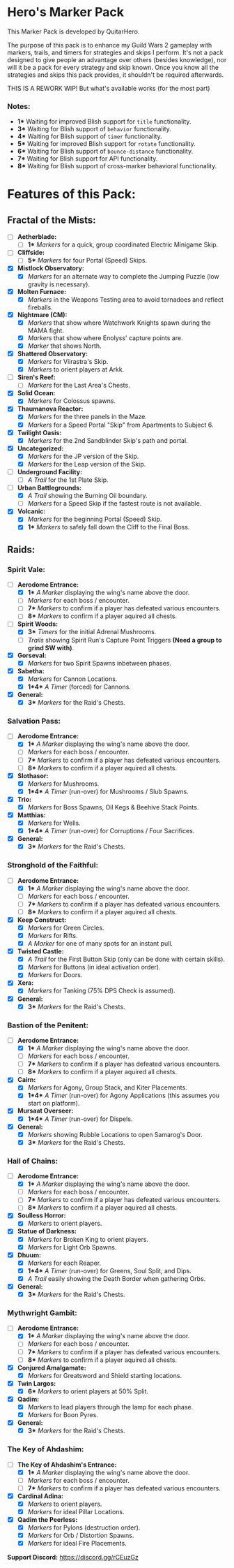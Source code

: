 # Hero's Marker Pack

This Marker Pack is developed by QuitarHero.

The purpose of this pack is to enhance my Guild Wars 2 gameplay with markers, trails, and timers for strategies and skips I perform. It's not a pack designed to give people an advantage over others (besides knowledge), nor will it be a pack for every strategy and skip known. Once you know all the strategies and skips this pack provides, it shouldn't be required afterwards.

THIS IS A REWORK WIP!
But what's available works (for the most part)

### Notes:
- **1\*** Waiting for improved Blish support for `title` functionality.
- **3\*** Waiting for Blish support of `behavior` functionality.
- **4\*** Waiting for Blish support of `timer` functionality.
- **5\*** Waiting for improved Blish support for `rotate` functionality.
- **6\*** Waiting for Blish support of `bounce-distance` functionality.
- **7\*** Waiting for Blish support for API functionality.
- **8\*** Waiting for Blish support of cross-marker behavioral functionality.

# Features of this Pack:

##  Fractal of the Mists:
- [ ] **Aetherblade:**
  - [ ] **1\*** *Markers* for a quick, group coordinated Electric Minigame Skip.
- [ ] **Cliffside:**
  - [ ] **5\*** *Markers* for four Portal (Speed) Skips.
- [x] **Mistlock Observatory:**
  - [x] *Markers* for an alternate way to complete the Jumping Puzzle (low gravity is necessary).
- [x] **Molten Furnace:**
  - [x] *Markers* in the Weapons Testing area to avoid tornadoes and reflect fireballs.
- [x] **Nightmare (CM):**
  - [x] *Markers* that show where Watchwork Knights spawn during the MAMA fight.
  - [x] *Markers* that show where Enolyss' capture points are.
  - [x] *Marker* that shows North.
- [x] **Shattered Observatory:**
  - [x] *Markers* for Viirastra's Skip.
  - [x] *Markers* to orient players at Arkk.
- [ ] **Siren's Reef:**
  - [ ] *Markers* for the Last Area's Chests.
- [x] **Solid Ocean:**
  - [x] *Markers* for Colossus spawns.
- [x] **Thaumanova Reactor:**
  - [x] *Markers* for the three panels in the Maze.
  - [x] *Markers* for a Speed Portal "Skip" from Apartments to Subject 6.
- [x] **Twilight Oasis:**
  - [x] *Markers* for the 2nd Sandblinder Skip's path and portal.
- [x] **Uncategorized:**
  - [x] *Markers* for the JP version of the Skip.
  - [x] *Markers* for the Leap version of the Skip.
- [ ] **Underground Facility:**
  - [ ] *A Trail* for the 1st Plate Skip.
- [ ] **Urban Battlegrounds:**
  - [x] *A Trail* showing the Burning Oil boundary.
  - [ ] *Markers* for a Speed Skip if the fastest route is not available.
- [x] **Volcanic:**
  - [x] *Markers* for the beginning Portal (Speed) Skip.
  - [x] **1\*** *Markers* to safely fall down the Cliff to the Final Boss.

## Raids:
### Spirit Vale:
- [ ] **Aerodome Entrance:**
  - [x] **1\*** *A Marker* displaying the wing's name above the door.
  - [ ] *Markers* for each boss / encounter.
  - [ ] **7\*** *Markers* to confirm if a player has defeated various encounters.
  - [ ] **8\*** *Markers* to confirm if a player aquired all chests.
- [ ] **Spirit Woods:**
  - [x] **3\*** *Timers* for the initial Adrenal Mushrooms.
  - [ ] *Trails* showing Spirit Run's Capture Point Triggers **(Need a group to grind SW with)**.
- [x] **Gorseval:**
  - [x] *Markers* for two Spirit Spawns inbetween phases.
- [x] **Sabetha:**
  - [x] *Markers* for Cannon Locations.
  - [x] **1\*4\*** *A Timer* (forced) for Cannons.
- [x] **General:**
  - [x] **3\*** *Markers* for the Raid's Chests.
### Salvation Pass:
- [ ] **Aerodome Entrance:**
  - [x] **1\*** *A Marker* displaying the wing's name above the door.
  - [ ] *Markers* for each boss / encounter.
  - [ ] **7\*** *Markers* to confirm if a player has defeated various encounters.
  - [ ] **8\*** *Markers* to confirm if a player aquired all chests.
- [x] **Slothasor:**
  - [x] *Markers* for Mushrooms.
  - [x] **1\*4\*** *A Timer* (run-over) for Mushrooms / Slub Spawns.
- [x] **Trio:**
  - [x] *Markers* for Boss Spawns, Oil Kegs & Beehive Stack Points.
- [x] **Matthias:**
  - [x] *Markers* for Wells.
  - [x] **1\*4\*** *A Timer* (run-over) for Corruptions / Four Sacrifices.
- [x] **General:**
  - [x] **3\*** *Markers* for the Raid's Chests.
### Stronghold of the Faithful:
- [ ] **Aerodome Entrance:**
  - [x] **1\*** *A Marker* displaying the wing's name above the door.
  - [ ] *Markers* for each boss / encounter.
  - [ ] **7\*** *Markers* to confirm if a player has defeated various encounters.
  - [ ] **8\*** *Markers* to confirm if a player aquired all chests.
- [x] **Keep Construct:**
  - [x] *Markers* for Green Circles.
  - [x] *Markers* for Rifts.
  - [x] *A Marker* for one of many spots for an instant pull.
- [x] **Twisted Castle:**
  - [x] *A Trail* for the First Button Skip (only can be done with certain skills).
  - [x] *Markers* for Buttons (in ideal activation order).
  - [x] *Markers* for Doors.
- [x] **Xera:**
  - [x] *Markers* for Tanking (75% DPS Check is assumed).
- [x] **General:**
  - [x] **3\*** *Markers* for the Raid's Chests.
### Bastion of the Penitent:
- [ ] **Aerodome Entrance:**
  - [x] **1\*** *A Marker* displaying the wing's name above the door.
  - [ ] *Markers* for each boss / encounter.
  - [ ] **7\*** *Markers* to confirm if a player has defeated various encounters.
  - [ ] **8\*** *Markers* to confirm if a player aquired all chests.
- [x] **Cairn:**
  - [x] *Markers* for Agony, Group Stack, and Kiter Placements.
  - [x] **1\*4\*** *A Timer* (run-over) for Agony Applications (this assumes you start on platform).
- [x] **Mursaat Overseer:**
  - [x] **1\*4\*** *A Timer* (run-over) for Dispels.
- [x] **General:**
  - [x] *Markers* showing Rubble Locations to open Samarog's Door.
  - [x] **3\*** *Markers* for the Raid's Chests.
### Hall of Chains:
- [ ] **Aerodome Entrance:**
  - [x] **1\*** *A Marker* displaying the wing's name above the door.
  - [ ] *Markers* for each boss / encounter.
  - [ ] **7\*** *Markers* to confirm if a player has defeated various encounters.
  - [ ] **8\*** *Markers* to confirm if a player aquired all chests.
- [x] **Soulless Horror:**
  - [x] *Markers* to orient players.
- [x] **Statue of Darkness:**
  - [x] *Markers* for Broken King to orient players.
  - [x] *Markers* for Light Orb Spawns.
- [x] **Dhuum:**
  - [x] *Markers* for each Reaper.
  - [x] **1\*4\*** *A Timer* (run-over) for Greens, Soul Split, and Dips.
  - [x] *A Trail* easily showing the Death Border when gathering Orbs.
- [x] **General:**
  - [x] **3\*** *Markers* for the Raid's Chests.
### Mythwright Gambit:
- [ ] **Aerodome Entrance:**
  - [x] **1\*** *A Marker* displaying the wing's name above the door.
  - [ ] *Markers* for each boss / encounter.
  - [ ] **7\*** *Markers* to confirm if a player has defeated various encounters.
  - [ ] **8\*** *Markers* to confirm if a player aquired all chests.
- [x] **Conjured Amalgamate:**
  - [x] *Markers* for Greatsword and Shield starting locations.
- [x] **Twin Largos:**
  - [x] **6\*** *Markers* to orient players at 50% Split.
- [x] **Qadim:**
  - [x] *Markers* to lead players through the lamp for each phase.
  - [x] *Markers* for Boon Pyres.
- [x] **General:**
  - [x] **3\*** *Markers* for the Raid's Chests.
### The Key of Ahdashim:
- [ ] **The Key of Ahdashim's Entrance:**
  - [x] **1\*** *A Marker* displaying the wing's name above the door.
  - [ ] *Markers* for each boss / encounter.
  - [ ] **7\*** *Markers* to confirm if a player has defeated various encounters.
- [x] **Cardinal Adina:**
  - [x] *Markers* to orient players.
  - [x] *Markers* for ideal Pillar Locations.
- [x] **Qadim the Peerless:**
  - [x] *Markers* for Pylons (destruction order).
  - [x] *Markers* for Orb / Distortion Spawns.
  - [x] *Markers* for ideal Fire Placements.

**Support Discord:** https://discord.gg/rCEuzGz
